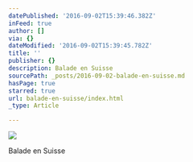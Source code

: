 ```yaml
---
datePublished: '2016-09-02T15:39:46.382Z'
inFeed: true
author: []
via: {}
dateModified: '2016-09-02T15:39:45.782Z'
title: ''
publisher: {}
description: Balade en Suisse
sourcePath: _posts/2016-09-02-balade-en-suisse.md
hasPage: true
starred: true
url: balade-en-suisse/index.html
_type: Article

---
```

![](https://the-grid-user-content.s3-us-west-2.amazonaws.com/dc622f92-0151-4670-8559-0d008bc08f47.jpg)

Balade en Suisse
